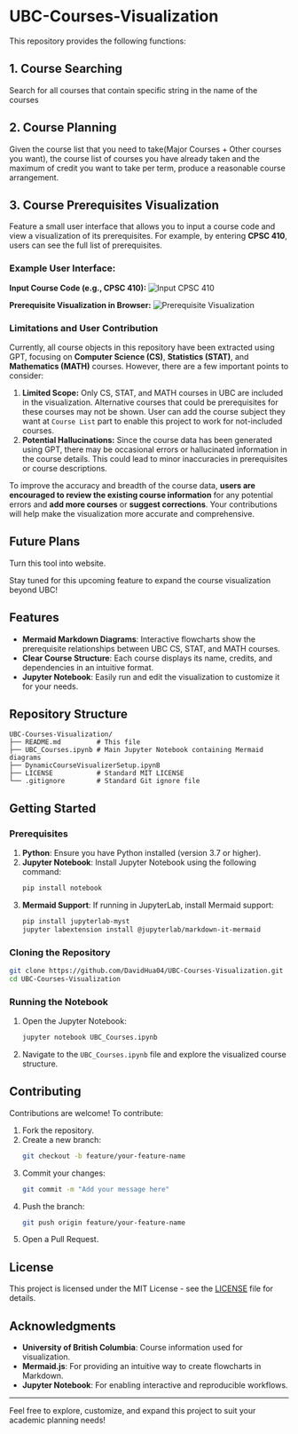 # UBC-Courses-Visualization

This repository provides the following functions:
## 1. Course Searching

Search for all courses that contain specific string in the name of the courses

## 2. Course Planning

Given the course list that you need to take(Major Courses + Other courses you want), the course list of courses you have already taken and the maximum of credit you want to take per term, produce a reasonable course arrangement.

## 3. Course Prerequisites Visualization

Feature a small user interface that allows you to input a course code and view a visualization of its prerequisites. For example, by entering **CPSC 410**, users can see the full list of prerequisites.

### Example User Interface:

**Input Course Code (e.g., CPSC 410):**
![Input CPSC 410](https://github.com/user-attachments/assets/caf8c6db-cbbf-4cd2-936e-f7320cf8876d)

**Prerequisite Visualization in Browser:**
![Prerequisite Visualization](https://github.com/user-attachments/assets/e6f2b357-c40e-4223-bec4-2ef5d75ee984)

### Limitations and User Contribution

Currently, all course objects in this repository have been extracted using GPT, focusing on **Computer Science (CS)**, **Statistics (STAT)**, and **Mathematics (MATH)** courses. However, there are a few important points to consider:

1. **Limited Scope:** Only CS, STAT, and MATH courses in UBC are included in the visualization. Alternative courses that could be prerequisites for these courses may not be shown. User can add the course subject they want at `Course List` part to enable this project to work for not-included courses.
2. **Potential Hallucinations:** Since the course data has been generated using GPT, there may be occasional errors or hallucinated information in the course details. This could lead to minor inaccuracies in prerequisites or course descriptions.
   
To improve the accuracy and breadth of the course data, **users are encouraged to review the existing course information** for any potential errors and **add more courses** or **suggest corrections**. Your contributions will help make the visualization more accurate and comprehensive.

## Future Plans

Turn this tool into website.

Stay tuned for this upcoming feature to expand the course visualization beyond UBC!

## Features

- **Mermaid Markdown Diagrams**: Interactive flowcharts show the prerequisite relationships between UBC CS, STAT, and MATH courses.
- **Clear Course Structure**: Each course displays its name, credits, and dependencies in an intuitive format.
- **Jupyter Notebook**: Easily run and edit the visualization to customize it for your needs.

## Repository Structure

```
UBC-Courses-Visualization/
├── README.md         # This file
├── UBC_Courses.ipynb # Main Jupyter Notebook containing Mermaid diagrams
├── DynamicCourseVisualizerSetup.ipynB
├── LICENSE           # Standard MIT LICENSE
└── .gitignore        # Standard Git ignore file
```

## Getting Started

### Prerequisites

1. **Python**: Ensure you have Python installed (version 3.7 or higher).
2. **Jupyter Notebook**: Install Jupyter Notebook using the following command:
   ```bash
   pip install notebook
   ```
3. **Mermaid Support**: If running in JupyterLab, install Mermaid support:
   ```bash
   pip install jupyterlab-myst
   jupyter labextension install @jupyterlab/markdown-it-mermaid
   ```

### Cloning the Repository

```bash
git clone https://github.com/DavidHua04/UBC-Courses-Visualization.git
cd UBC-Courses-Visualization
```

### Running the Notebook

1. Open the Jupyter Notebook:
   ```bash
   jupyter notebook UBC_Courses.ipynb
   ```
2. Navigate to the `UBC_Courses.ipynb` file and explore the visualized course structure.

## Contributing

Contributions are welcome! To contribute:

1. Fork the repository.
2. Create a new branch:
   ```bash
   git checkout -b feature/your-feature-name
   ```
3. Commit your changes:
   ```bash
   git commit -m "Add your message here"
   ```
4. Push the branch:
   ```bash
   git push origin feature/your-feature-name
   ```
5. Open a Pull Request.

## License

This project is licensed under the MIT License - see the [LICENSE](LICENSE) file for details.

## Acknowledgments

- **University of British Columbia**: Course information used for visualization.
- **Mermaid.js**: For providing an intuitive way to create flowcharts in Markdown.
- **Jupyter Notebook**: For enabling interactive and reproducible workflows.

---

Feel free to explore, customize, and expand this project to suit your academic planning needs!
